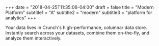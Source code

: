 +++
date = "2018-04-25T11:35:06-04:00"
draft = false
title = "Modern Platform"
subtitle1 = "A"
subtitle2 = "modern"
subtitle3 = "platform for analytics"
+++

Your data lives in Crunch's high-performance, columnar data store. Instantly search across your datasets, combine them on-the-fly, and analyze them interactively.
